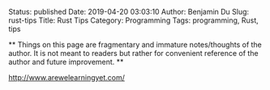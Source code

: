 Status: published
Date: 2019-04-20 03:03:10
Author: Benjamin Du
Slug: rust-tips
Title: Rust Tips
Category: Programming
Tags: programming, Rust, tips

**
Things on this page are fragmentary and immature notes/thoughts of the author.
It is not meant to readers but rather for convenient reference of the author and future improvement.
**

http://www.arewelearningyet.com/
